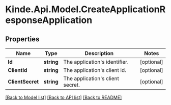 # Kinde.Api.Model.CreateApplicationResponseApplication

## Properties

Name | Type | Description | Notes
------------ | ------------- | ------------- | -------------
**Id** | **string** | The application&#39;s identifier. | [optional] 
**ClientId** | **string** | The application&#39;s client id. | [optional] 
**ClientSecret** | **string** | The application&#39;s client secret. | [optional] 

[[Back to Model list]](../README.md#documentation-for-models) [[Back to API list]](../README.md#documentation-for-api-endpoints) [[Back to README]](../README.md)

